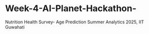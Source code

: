 # Week-4-AI-Planet-Hackathon-
Nutrition Health Survey- Age Prediction Summer Analytics 2025, IIT Guwahati

